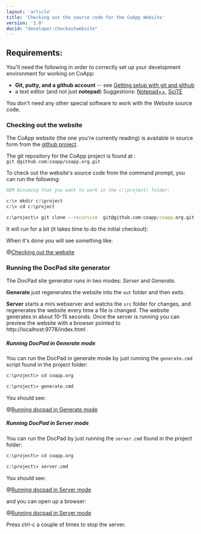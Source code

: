 ```yaml
---
layout: 'article'
title: 'Checking out the source code for the CoApp Website' 
version: '1.0'
docid: "developer:checkoutwebsite"
---
```


## Requirements:
You'll need the following in order to correctly set up your development environment for working on CoApp:

- **Git, putty, and a github account** -- see [Getting setup with git and github](/developers/git.html)
- a text editor (and not just **notepad**) Suggestions: [Notepad++](http://notepad-plus-plus.org/download/v5.9.6.2.html), [SciTE](http://opensource.ebswift.com/SciTEInstaller/)

You don't need any other special software to work with the Website source code. 

### Checking out the website

The CoApp website (the one you're currently reading) is available in source form from the [github project](http://github.com/coapp/coapp.org).

The git repository for the CoApp project is found at :  `git @github.com:coapp/coapp.org.git`

To check out the website's source code from the command prompt, you can run the following:

``` bat
REM Assuming that you want to work in the c:\project\ folder:

c:\> mkdir c:\project
c:\> cd c:\project

c:\project\> git clone --recursive  git@github.com:coapp/coapp.org.git 

```

It will run for a bit (it takes time to do the initial checkout):

When it's done you will see something like:

@[Checking out the website](checkout-website-1.png)

### Running the DocPad site generator 

The DocPad site generator runs in two modes: *Server* and *Generate*.


**Generate** just regenerates the website into the `out` folder and then exits.

**Server** starts a mini webserver and watchs the `src` folder for changes, and regenerates the website every time a file is changed. The website generates in about 10-15 seconds.  Once the server is running you can preview the website with a browser pointed to http://localhost:9778/index.html .

##### Running DocPad in Generate mode
You can run the DocPad in generate mode by just running the `generate.cmd` script found in the project folder:

``` bat
c:\project\> cd coapp.org

c:\project\> generate.cmd 
```

You should see:

@[Running docpad in Generate mode](checkout-website-2.png)

##### Running DocPad in Server mode
You can run the DocPad by just running the `server.cmd` found in the project folder:

``` bat
c:\project\> cd coapp.org

c:\project\> server.cmd 
```
You should see:

@[Running docpad in Server mode](checkout-website-3.png)

and you can open up a browser:

@[Running docpad in Server mode](checkout-website-4.png)

Press ctrl-c a couple of times to stop the server.


